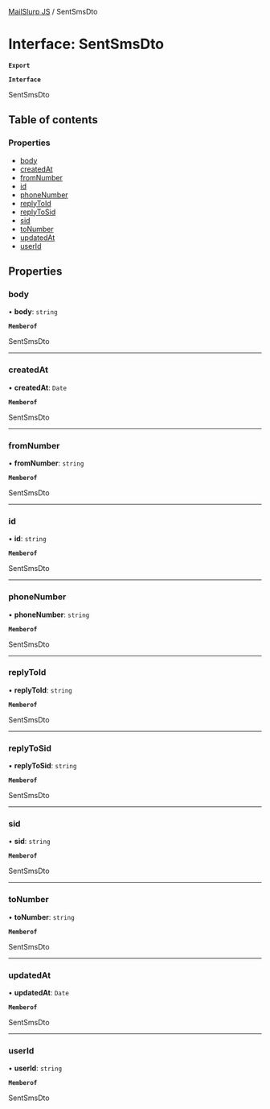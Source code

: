 [MailSlurp JS](../README.md) / SentSmsDto

# Interface: SentSmsDto

**`Export`**

**`Interface`**

SentSmsDto

## Table of contents

### Properties

- [body](SentSmsDto.md#body)
- [createdAt](SentSmsDto.md#createdat)
- [fromNumber](SentSmsDto.md#fromnumber)
- [id](SentSmsDto.md#id)
- [phoneNumber](SentSmsDto.md#phonenumber)
- [replyToId](SentSmsDto.md#replytoid)
- [replyToSid](SentSmsDto.md#replytosid)
- [sid](SentSmsDto.md#sid)
- [toNumber](SentSmsDto.md#tonumber)
- [updatedAt](SentSmsDto.md#updatedat)
- [userId](SentSmsDto.md#userid)

## Properties

### body

• **body**: `string`

**`Memberof`**

SentSmsDto

___

### createdAt

• **createdAt**: `Date`

**`Memberof`**

SentSmsDto

___

### fromNumber

• **fromNumber**: `string`

**`Memberof`**

SentSmsDto

___

### id

• **id**: `string`

**`Memberof`**

SentSmsDto

___

### phoneNumber

• **phoneNumber**: `string`

**`Memberof`**

SentSmsDto

___

### replyToId

• **replyToId**: `string`

**`Memberof`**

SentSmsDto

___

### replyToSid

• **replyToSid**: `string`

**`Memberof`**

SentSmsDto

___

### sid

• **sid**: `string`

**`Memberof`**

SentSmsDto

___

### toNumber

• **toNumber**: `string`

**`Memberof`**

SentSmsDto

___

### updatedAt

• **updatedAt**: `Date`

**`Memberof`**

SentSmsDto

___

### userId

• **userId**: `string`

**`Memberof`**

SentSmsDto
